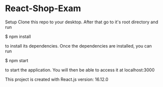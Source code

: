 # React-Shop-Exam

Setup
Clone this repo to your desktop. After that go to it's root directory and run

\$ npm install

to install its dependencies. Once the dependencies are installed, you can run

\$ npm start

to start the application. You will then be able to access it at localhost:3000

This project is created with React.js version: 16.12.0
